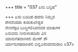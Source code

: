 +++
title = "037 ಏನು ಬನ್ದಿಹ"

+++
ಏನು ಬಂದಿಹ ಹದನು ನಿಮ್ಮವ   
ರೇನನೆಂದರು ಕುರುಕುಲೇಶ್ವರ   
ನೇನನೆಕ್ಕಟಿ ಬುದ್ಧಿಗಲಿಸಿದನವರ ಮಾತುಗಳ   
ಏನುವನು ನೀನುಳುಹದಿರು ವಿನ  
ಯಾನುಗತವಾಗಿರಲಿ ಮೇಣ್ ಶೌ  
ರ್ಯಾನುಗತವಾಗಿರಲಿ ಬಿನ್ನವಿಸೆಂದನಸುರಾರಿ   ॥37॥